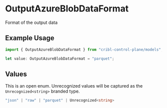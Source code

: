 # OutputAzureBlobDataFormat

Format of the output data

## Example Usage

```typescript
import { OutputAzureBlobDataFormat } from "cribl-control-plane/models";

let value: OutputAzureBlobDataFormat = "parquet";
```

## Values

This is an open enum. Unrecognized values will be captured as the `Unrecognized<string>` branded type.

```typescript
"json" | "raw" | "parquet" | Unrecognized<string>
```
